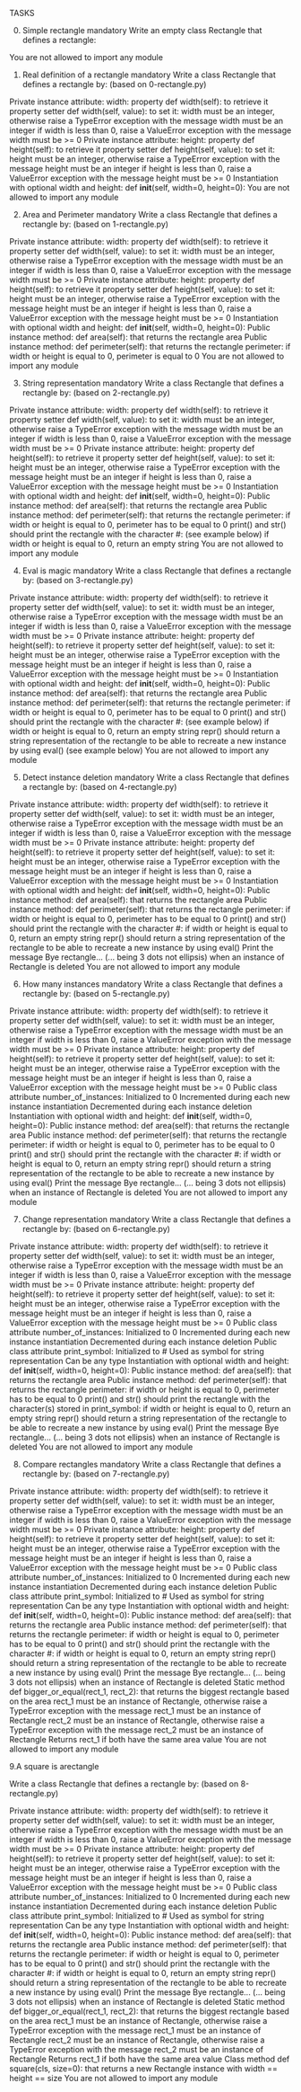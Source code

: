 TASKS

0. Simple rectangle
mandatory
Write an empty class Rectangle that defines a rectangle:

You are not allowed to import any module

1. Real definition of a rectangle
mandatory
Write a class Rectangle that defines a rectangle by: (based on 0-rectangle.py)

Private instance attribute: width:
property def width(self): to retrieve it
property setter def width(self, value): to set it:
width must be an integer, otherwise raise a TypeError exception with the message width must be an integer
if width is less than 0, raise a ValueError exception with the message width must be >= 0
Private instance attribute: height:
property def height(self): to retrieve it
property setter def height(self, value): to set it:
height must be an integer, otherwise raise a TypeError exception with the message height must be an integer
if height is less than 0, raise a ValueError exception with the message height must be >= 0
Instantiation with optional width and height: def __init__(self, width=0, height=0):
You are not allowed to import any module

2. Area and Perimeter
mandatory
Write a class Rectangle that defines a rectangle by: (based on 1-rectangle.py)

Private instance attribute: width:
property def width(self): to retrieve it
property setter def width(self, value): to set it:
width must be an integer, otherwise raise a TypeError exception with the message width must be an integer
if width is less than 0, raise a ValueError exception with the message width must be >= 0
Private instance attribute: height:
property def height(self): to retrieve it
property setter def height(self, value): to set it:
height must be an integer, otherwise raise a TypeError exception with the message height must be an integer
if height is less than 0, raise a ValueError exception with the message height must be >= 0
Instantiation with optional width and height: def __init__(self, width=0, height=0):
Public instance method: def area(self): that returns the rectangle area
Public instance method: def perimeter(self): that returns the rectangle perimeter:
if width or height is equal to 0, perimeter is equal to 0
You are not allowed to import any module

3. String representation
mandatory
Write a class Rectangle that defines a rectangle by: (based on 2-rectangle.py)

Private instance attribute: width:
property def width(self): to retrieve it
property setter def width(self, value): to set it:
width must be an integer, otherwise raise a TypeError exception with the message width must be an integer
if width is less than 0, raise a ValueError exception with the message width must be >= 0
Private instance attribute: height:
property def height(self): to retrieve it
property setter def height(self, value): to set it:
height must be an integer, otherwise raise a TypeError exception with the message height must be an integer
if height is less than 0, raise a ValueError exception with the message height must be >= 0
Instantiation with optional width and height: def __init__(self, width=0, height=0):
Public instance method: def area(self): that returns the rectangle area
Public instance method: def perimeter(self): that returns the rectangle perimeter:
if width or height is equal to 0, perimeter has to be equal to 0
print() and str() should print the rectangle with the character #: (see example below)
if width or height is equal to 0, return an empty string
You are not allowed to import any module

4. Eval is magic
mandatory
Write a class Rectangle that defines a rectangle by: (based on 3-rectangle.py)

Private instance attribute: width:
property def width(self): to retrieve it
property setter def width(self, value): to set it:
width must be an integer, otherwise raise a TypeError exception with the message width must be an integer
if width is less than 0, raise a ValueError exception with the message width must be >= 0
Private instance attribute: height:
property def height(self): to retrieve it
property setter def height(self, value): to set it:
height must be an integer, otherwise raise a TypeError exception with the message height must be an integer
if height is less than 0, raise a ValueError exception with the message height must be >= 0
Instantiation with optional width and height: def __init__(self, width=0, height=0):
Public instance method: def area(self): that returns the rectangle area
Public instance method: def perimeter(self): that returns the rectangle perimeter:
if width or height is equal to 0, perimeter has to be equal to 0
print() and str() should print the rectangle with the character #: (see example below)
if width or height is equal to 0, return an empty string
repr() should return a string representation of the rectangle to be able to recreate a new instance by using eval() (see example below)
You are not allowed to import any module

5. Detect instance deletion
mandatory
Write a class Rectangle that defines a rectangle by: (based on 4-rectangle.py)

Private instance attribute: width:
property def width(self): to retrieve it
property setter def width(self, value): to set it:
width must be an integer, otherwise raise a TypeError exception with the message width must be an integer
if width is less than 0, raise a ValueError exception with the message width must be >= 0
Private instance attribute: height:
property def height(self): to retrieve it
property setter def height(self, value): to set it:
height must be an integer, otherwise raise a TypeError exception with the message height must be an integer
if height is less than 0, raise a ValueError exception with the message height must be >= 0
Instantiation with optional width and height: def __init__(self, width=0, height=0):
Public instance method: def area(self): that returns the rectangle area
Public instance method: def perimeter(self): that returns the rectangle perimeter:
if width or height is equal to 0, perimeter has to be equal to 0
print() and str() should print the rectangle with the character #:
if width or height is equal to 0, return an empty string
repr() should return a string representation of the rectangle to be able to recreate a new instance by using eval()
Print the message Bye rectangle... (... being 3 dots not ellipsis) when an instance of Rectangle is deleted
You are not allowed to import any module

6. How many instances
mandatory
Write a class Rectangle that defines a rectangle by: (based on 5-rectangle.py)

Private instance attribute: width:
property def width(self): to retrieve it
property setter def width(self, value): to set it:
width must be an integer, otherwise raise a TypeError exception with the message width must be an integer
if width is less than 0, raise a ValueError exception with the message width must be >= 0
Private instance attribute: height:
property def height(self): to retrieve it
property setter def height(self, value): to set it:
height must be an integer, otherwise raise a TypeError exception with the message height must be an integer
if height is less than 0, raise a ValueError exception with the message height must be >= 0
Public class attribute number_of_instances:
Initialized to 0
Incremented during each new instance instantiation
Decremented during each instance deletion
Instantiation with optional width and height: def __init__(self, width=0, height=0):
Public instance method: def area(self): that returns the rectangle area
Public instance method: def perimeter(self): that returns the rectangle perimeter:
if width or height is equal to 0, perimeter has to be equal to 0
print() and str() should print the rectangle with the character #:
if width or height is equal to 0, return an empty string
repr() should return a string representation of the rectangle to be able to recreate a new instance by using eval()
Print the message Bye rectangle... (... being 3 dots not ellipsis) when an instance of Rectangle is deleted
You are not allowed to import any module

7. Change representation
mandatory
Write a class Rectangle that defines a rectangle by: (based on 6-rectangle.py)

Private instance attribute: width:
property def width(self): to retrieve it
property setter def width(self, value): to set it:
width must be an integer, otherwise raise a TypeError exception with the message width must be an integer
if width is less than 0, raise a ValueError exception with the message width must be >= 0
Private instance attribute: height:
property def height(self): to retrieve it
property setter def height(self, value): to set it:
height must be an integer, otherwise raise a TypeError exception with the message height must be an integer
if height is less than 0, raise a ValueError exception with the message height must be >= 0
Public class attribute number_of_instances:
Initialized to 0
Incremented during each new instance instantiation
Decremented during each instance deletion
Public class attribute print_symbol:
Initialized to #
Used as symbol for string representation
Can be any type
Instantiation with optional width and height: def __init__(self, width=0, height=0):
Public instance method: def area(self): that returns the rectangle area
Public instance method: def perimeter(self): that returns the rectangle perimeter:
if width or height is equal to 0, perimeter has to be equal to 0
print() and str() should print the rectangle with the character(s) stored in print_symbol:
if width or height is equal to 0, return an empty string
repr() should return a string representation of the rectangle to be able to recreate a new instance by using eval()
Print the message Bye rectangle... (... being 3 dots not ellipsis) when an instance of Rectangle is deleted
You are not allowed to import any module

8. Compare rectangles
mandatory
Write a class Rectangle that defines a rectangle by: (based on 7-rectangle.py)

Private instance attribute: width:
property def width(self): to retrieve it
property setter def width(self, value): to set it:
width must be an integer, otherwise raise a TypeError exception with the message width must be an integer
if width is less than 0, raise a ValueError exception with the message width must be >= 0
Private instance attribute: height:
property def height(self): to retrieve it
property setter def height(self, value): to set it:
height must be an integer, otherwise raise a TypeError exception with the message height must be an integer
if height is less than 0, raise a ValueError exception with the message height must be >= 0
Public class attribute number_of_instances:
Initialized to 0
Incremented during each new instance instantiation
Decremented during each instance deletion
Public class attribute print_symbol:
Initialized to #
Used as symbol for string representation
Can be any type
Instantiation with optional width and height: def __init__(self, width=0, height=0):
Public instance method: def area(self): that returns the rectangle area
Public instance method: def perimeter(self): that returns the rectangle perimeter:
if width or height is equal to 0, perimeter has to be equal to 0
print() and str() should print the rectangle with the character #:
if width or height is equal to 0, return an empty string
repr() should return a string representation of the rectangle to be able to recreate a new instance by using eval()
Print the message Bye rectangle... (... being 3 dots not ellipsis) when an instance of Rectangle is deleted
Static method def bigger_or_equal(rect_1, rect_2): that returns the biggest rectangle based on the area
rect_1 must be an instance of Rectangle, otherwise raise a TypeError exception with the message rect_1 must be an instance of Rectangle
rect_2 must be an instance of Rectangle, otherwise raise a TypeError exception with the message rect_2 must be an instance of Rectangle
Returns rect_1 if both have the same area value
You are not allowed to import any module

9.A square is arectangle

Write a class Rectangle that defines a rectangle by: (based on 8-rectangle.py)

Private instance attribute: width:
property def width(self): to retrieve it
property setter def width(self, value): to set it:
width must be an integer, otherwise raise a TypeError exception with the message width must be an integer
if width is less than 0, raise a ValueError exception with the message width must be >= 0
Private instance attribute: height:
property def height(self): to retrieve it
property setter def height(self, value): to set it:
height must be an integer, otherwise raise a TypeError exception with the message height must be an integer
if height is less than 0, raise a ValueError exception with the message height must be >= 0
Public class attribute number_of_instances:
Initialized to 0
Incremented during each new instance instantiation
Decremented during each instance deletion
Public class attribute print_symbol:
Initialized to #
Used as symbol for string representation
Can be any type
Instantiation with optional width and height: def __init__(self, width=0, height=0):
Public instance method: def area(self): that returns the rectangle area
Public instance method: def perimeter(self): that returns the rectangle perimeter:
if width or height is equal to 0, perimeter has to be equal to 0
print() and str() should print the rectangle with the character #:
if width or height is equal to 0, return an empty string
repr() should return a string representation of the rectangle to be able to recreate a new instance by using eval()
Print the message Bye rectangle... (... being 3 dots not ellipsis) when an instance of Rectangle is deleted
Static method def bigger_or_equal(rect_1, rect_2): that returns the biggest rectangle based on the area
rect_1 must be an instance of Rectangle, otherwise raise a TypeError exception with the message rect_1 must be an instance of Rectangle
rect_2 must be an instance of Rectangle, otherwise raise a TypeError exception with the message rect_2 must be an instance of Rectangle
Returns rect_1 if both have the same area value
Class method def square(cls, size=0): that returns a new Rectangle instance with width == height == size
You are not allowed to import any module
